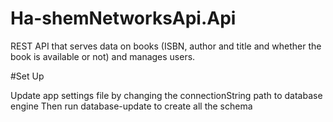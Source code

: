 # Ha-shemNetworksApi.Api
REST API that serves data on books (ISBN, author and title and whether the book is available or not) and manages users.


#Set Up 

Update app settings file by changing the connectionString path to database engine
Then run database-update to create all the schema

